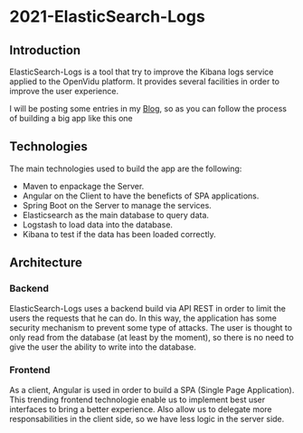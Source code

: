 # 2021-ElasticSearch-Logs
## Introduction
ElasticSearch-Logs is a tool that try to improve the Kibana logs service applied to the OpenVidu platform. It provides several facilities in order to improve the user experience.

I will be posting some entries in my [Blog](https://medium.com/@cris.dgrnu), so as you can follow the process of building a big app like this one 

## Technologies
The main technologies used to build the app are the following:
- Maven to enpackage the Server.
- Angular on the Client to have the beneficts of SPA applications.
- Spring Boot on the Server to manage the services.
- Elasticsearch as the main database to query data.
- Logstash to load data into the database.
- Kibana to test if the data has been loaded correctly.

## Architecture
### Backend
ElasticSearch-Logs uses a backend build via API REST in order to limit the users the requests that he can do. In this way, the application has some security mechanism to prevent some type of attacks. The user is thought to only read from the database (at least by the moment), so there is no need to give the user the ability to write into the database.

### Frontend
As a client, Angular is used in order to build a SPA (Single Page Application). This trending frontend technologie enable us to implement best user interfaces to bring a better experience. Also allow us to delegate more responsabilities in the client side, so we have less logic in the server side. 

